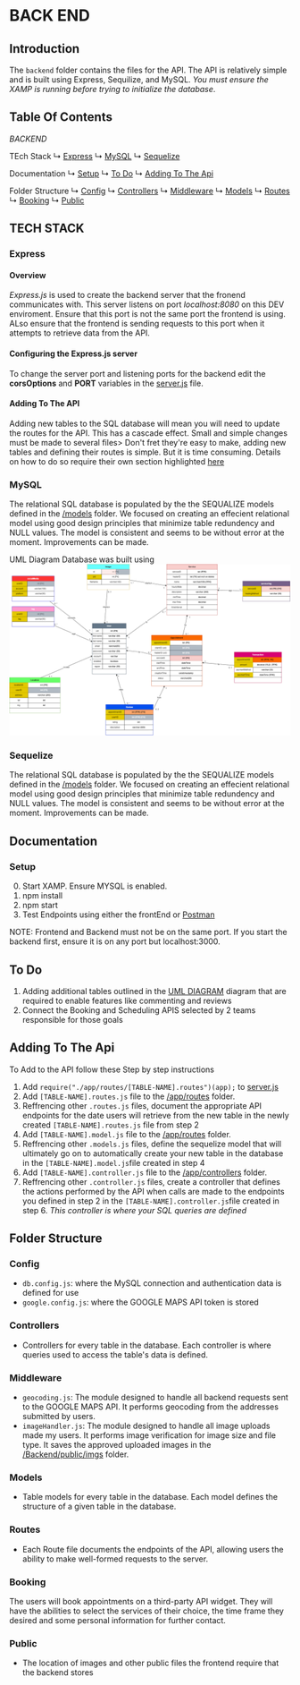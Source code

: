 # BACK END

## Introduction
The `backend` folder contains the files for the API. The API is relatively simple and is built using Express, Sequilize, and MySQL. *You must ensure the XAMP is running before trying to initialize the database*. 

## Table Of Contents

*BACKEND*

TEch Stack
    ↳ [Express](#Express)
    ↳ [MySQL](#MySQL)
    ↳ [Sequelize](#Sequelize)

Documentation
    ↳ [Setup](#Setup)
    ↳ [To Do](#To-Do)
    ↳ [Adding To The Api](#Adding-To-The-API)

Folder Structure
    ↳ [Config](#Config)
    ↳ [Controllers](#Controllers)
    ↳ [Middleware](#Middleware)
    ↳ [Models](#Models)
    ↳ [Routes](#Routes)
    ↳ [Booking](#Booking)
    ↳ [Public](#Public)
    

## TECH STACK

### Express
#### Overview
*Express.js* is used to create the backend server that the fronend communicates with. This server listens on port *localhost:8080* on this DEV enviroment. Ensure that this port is not the same port the frontend is using. ALso ensure that the frontend is sending requests to this port when it attempts to retrieve data from the API. 

#### Configuring the Express.js server
To change the server port and listening ports for the backend edit the **corsOptions** and **PORT** variables in the [server.js](/App/Backend/server.js) file. 

#### Adding To The API
Adding new tables to the SQL database will mean you will need to update the routes for the API. This has a cascade effect. Small and simple changes must be made to several files> Don't fret they're easy to make, adding new tables and defining their routes is simple. But it is time consuming. Details on how to do so require their own section highlighted [here](#Adding-To-The-API)

### MySQL 
The relational SQL database is populated by the the SEQUALIZE models defined in the [/models](/App/Backend/app/models) folder.  We focused on creating an effecient relational model using good design principles that minimize table redundency and NULL values. The model is consistent and seems to be without error at the moment. Improvements can be made. 

UML Diagram Database was built using
![](../../Documentation/uml/updated_database.png)

### Sequelize 
The relational SQL database is populated by the the SEQUALIZE models defined in the [/models](/App/Backend/app/models) folder.  We focused on creating an effecient relational model using good design principles that minimize table redundency and NULL values. The model is consistent and seems to be without error at the moment. Improvements can be made. 

## Documentation

### Setup 
0) Start XAMP. Ensure MYSQL is enabled. 
1) npm install
2) npm start
3) Test Endpoints using either the frontEnd or [Postman](/Testing) 

NOTE: Frontend and Backend must not be on the same port. If you start the backend first, ensure it is on any port but localhost:3000. 

## To Do
1) Adding additional tables outlined in the [UML DIAGRAM](../../Documentation/uml/updated_database.png) diagram that are required to enable features like commenting and reviews
2) Connect the Booking and Scheduling APIS selected by 2 teams responsible for those goals

## Adding To The Api
To Add to the API follow these Step by step instructions

1) Add `require("./app/routes/[TABLE-NAME].routes")(app);` to [server.js](/App/Backend/server.js) 
2) Add `[TABLE-NAME].routes.js` file to the [/app/routes](/App/Backend/app/routes) folder. 
3) Reffrencing other `.routes.js` files, document the appropriate API endpoints for the date users will retrieve from the new table in the newly created `[TABLE-NAME].routes.js` file from step 2
4) Add `[TABLE-NAME].model.js` file to the [/app/routes](/App/Backend/app/models) folder. 
5) Reffrencing other `.models.js` files, define the sequelize model that will ultimately go on to automatically create your new table in the database in the `[TABLE-NAME].model.js`file created in step 4
6) Add `[TABLE-NAME].controller.js` file to the [/app/controllers](/App/Backend/app/controllers) folder. 
7) Reffrencing other `.controller.js` files, create a controller that defines the actions performed by the API when calls are made to the endpoints you defined in step 2 in the `[TABLE-NAME].controller.js`file created in step 6. *This controller is where your SQL queries are defined*

## Folder Structure

### Config 
- `db.config.js`: where the MySQL connection and authentication data is defined for use
- `google.config.js`: where the GOOGLE MAPS API token is stored 

### Controllers
- Controllers for every table in the database. Each controller is where queries used to access the table's data is defined. 
### Middleware
-  `geocoding.js`: The module designed to handle all backend requests sent to the GOOGLE MAPS API. It performs geocoding from the addresses submitted by users. 
-  `imageHandler.js`: The module designed to handle all image uploads made my users. It performs image verification for image size and file type. It saves the approved uploaded images in the [/Backend/public/imgs](/App/Backend/public/imgs) folder. 

### Models
- Table models for every table in the database. Each model defines the structure of a given table in the database. 
### Routes
- Each Route file documents the endpoints of the API, allowing users the ability to make well-formed requests to the server. 
### Booking 
The users will book appointments on a third-party API widget. They will have the abilities to select the services of their choice, the time frame they desired and some personal information for further contact. 

### Public
- The location of images and other public files the frontend require that the backend stores




